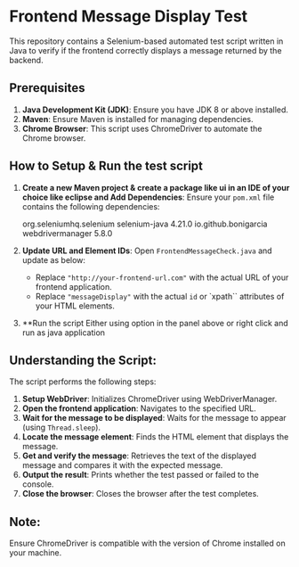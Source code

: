 # Frontend Message Display Test

This repository contains a Selenium-based automated test script written in Java to verify if the frontend correctly displays a message returned by the backend.

## Prerequisites

1. **Java Development Kit (JDK)**: Ensure you have JDK 8 or above installed.
2. **Maven**: Ensure Maven is installed for managing dependencies.
3. **Chrome Browser**: This script uses ChromeDriver to automate the Chrome browser.

## How to Setup & Run the test script

1. **Create a new Maven project & create a package like ui in an IDE of your choice like eclipse and Add Dependencies**:
    Ensure your `pom.xml` file contains the following dependencies:
  
    <dependencies>
		<!--
		https://mvnrepository.com/artifact/org.seleniumhq.selenium/selenium-java -->
		<dependency>
			<groupId>org.seleniumhq.selenium</groupId>
			<artifactId>selenium-java</artifactId>
			<version>4.21.0</version>
		</dependency>
		<!--
		https://mvnrepository.com/artifact/io.github.bonigarcia/webdrivermanager -->
		<dependency>
			<groupId>io.github.bonigarcia</groupId>
			<artifactId>webdrivermanager</artifactId>
			<version>5.8.0</version>
		</dependency>
    </dependencies>

2. **Update URL and Element IDs**:
    Open `FrontendMessageCheck.java` and update as below:
    - Replace `"http://your-frontend-url.com"` with the actual URL of your frontend application.
    - Replace `"messageDisplay"` with the actual `id` or `xpath`` attributes of your HTML elements.

3. **Run the script 
	Either using option in the panel above or right click and run as java application

## Understanding the Script:
The script performs the following steps:
1. **Setup WebDriver**: Initializes ChromeDriver using WebDriverManager.
2. **Open the frontend application**: Navigates to the specified URL.
3. **Wait for the message to be displayed**: Waits for the message to appear (using `Thread.sleep`).
4. **Locate the message element**: Finds the HTML element that displays the message.
5. **Get and verify the message**: Retrieves the text of the displayed message and compares it with the expected message.
6. **Output the result**: Prints whether the test passed or failed to the console.
7. **Close the browser**: Closes the browser after the test completes.

## Note:
Ensure ChromeDriver is compatible with the version of Chrome installed on your machine.